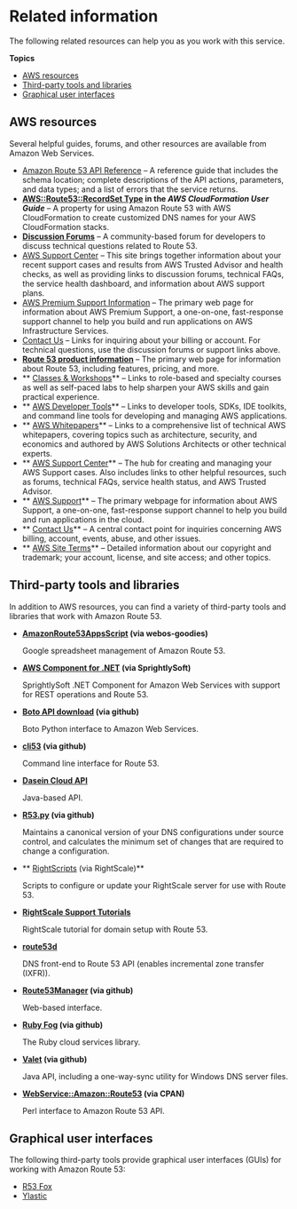# Related information<a name="Resources"></a>

The following related resources can help you as you work with this service\.

**Topics**
+ [AWS resources](#AWSResources)
+ [Third\-party tools and libraries](#R53-Tools-Libraries)
+ [Graphical user interfaces](#GUIs)

## AWS resources<a name="AWSResources"></a>

Several helpful guides, forums, and other resources are available from Amazon Web Services\.
+ [Amazon Route 53 API Reference](https://docs.aws.amazon.com/Route53/latest/APIReference/) – A reference guide that includes the schema location; complete descriptions of the API actions, parameters, and data types; and a list of errors that the service returns\.
+ **[AWS::Route53::RecordSet Type](https://docs.aws.amazon.com/AWSCloudFormation/latest/UserGuide/aws-properties-route53-recordset.html) in the *AWS CloudFormation User Guide*** – A property for using Amazon Route 53 with AWS CloudFormation to create customized DNS names for your AWS CloudFormation stacks\.
+ **[Discussion Forums](https://forums.aws.amazon.com/forum.jspa?forumID=87)** – A community\-based forum for developers to discuss technical questions related to Route 53\.
+ [AWS Support Center](https://console.aws.amazon.com/support/home#/) – This site brings together information about your recent support cases and results from AWS Trusted Advisor and health checks, as well as providing links to discussion forums, technical FAQs, the service health dashboard, and information about AWS support plans\.
+ [AWS Premium Support Information](https://aws.amazon.com/premiumsupport/) – The primary web page for information about AWS Premium Support, a one\-on\-one, fast\-response support channel to help you build and run applications on AWS Infrastructure Services\.
+ [Contact Us](http://aws.amazon.com/contact-us/) – Links for inquiring about your billing or account\. For technical questions, use the discussion forums or support links above\.
+ **[Route 53 product information](https://aws.amazon.com/route53)** – The primary web page for information about Route 53, including features, pricing, and more\.
+ ** [Classes & Workshops](https://aws.amazon.com/training/course-descriptions/)** – Links to role\-based and specialty courses as well as self\-paced labs to help sharpen your AWS skills and gain practical experience\.
+ ** [AWS Developer Tools](https://aws.amazon.com/tools/)** – Links to developer tools, SDKs, IDE toolkits, and command line tools for developing and managing AWS applications\.
+ ** [AWS Whitepapers](https://aws.amazon.com/whitepapers/)** – Links to a comprehensive list of technical AWS whitepapers, covering topics such as architecture, security, and economics and authored by AWS Solutions Architects or other technical experts\.
+ ** [AWS Support Center](https://console.aws.amazon.com/support/home#/)** – The hub for creating and managing your AWS Support cases\. Also includes links to other helpful resources, such as forums, technical FAQs, service health status, and AWS Trusted Advisor\.
+ ** [AWS Support](https://aws.amazon.com/premiumsupport/)** – The primary webpage for information about AWS Support, a one\-on\-one, fast\-response support channel to help you build and run applications in the cloud\.
+ ** [Contact Us](https://aws.amazon.com/contact-us/)** – A central contact point for inquiries concerning AWS billing, account, events, abuse, and other issues\. 
+ ** [AWS Site Terms](https://aws.amazon.com/terms/)** – Detailed information about our copyright and trademark; your account, license, and site access; and other topics\.

## Third\-party tools and libraries<a name="R53-Tools-Libraries"></a>

In addition to AWS resources, you can find a variety of third\-party tools and libraries that work with Amazon Route 53\.
+ **[AmazonRoute53AppsScript](http://code.google.com/p/webos-goodies/wiki/AmazonRoute53AppsScript) \(via webos\-goodies\)**

  Google spreadsheet management of Amazon Route 53\.
+ **[AWS Component for \.NET](http://sprightlysoft.com/AWSComponent/) \(via SprightlySoft\)**

  SprightlySoft \.NET Component for Amazon Web Services with support for REST operations and Route 53\.
+ **[Boto API download](https://github.com/boto/boto/tree/master/boto/route53) \(via github\)**

  Boto Python interface to Amazon Web Services\.
+ **[cli53](https://github.com/barnybug/cli53) \(via github\)**

  Command line interface for Route 53\.
+ **[Dasein Cloud API](http://dasein-cloud.sourceforge.net/)**

  Java\-based API\.
+ **[R53\.py](https://github.com/coops/r53) \(via github\)**

  Maintains a canonical version of your DNS configurations under source control, and calculates the minimum set of changes that are required to change a configuration\.
+ ** [RightScripts](http://www.rightscale.com/library/right_scripts/All?search[advanced_search]=&search[filter_value]=Route&x=0&y=0&search[filter_type]=title_and_description&search[price]=&search[order]=date_desc) \(via RightScale\)**

  Scripts to configure or update your RightScale server for use with Route 53\.
+ **[RightScale Support Tutorials](http://support.rightscale.com/Library/3rd_Parties/DNS/Route_53/Domain_Setup_with_Amazon's_Route_53)**

  RightScale tutorial for domain setup with Route 53\.
+ **[route53d](http://code.google.com/p/route53d/)**

  DNS front\-end to Route 53 API \(enables incremental zone transfer \(IXFR\)\)\.
+ **[Route53Manager](https://github.com/zen4ever/route53manager) \(via github\)**

  Web\-based interface\.
+ **[Ruby Fog](https://github.com/fog/fog) \(via github\)**

  The Ruby cloud services library\.
+ **[Valet](https://github.com/Widen/valet) \(via github\)**

  Java API, including a one\-way\-sync utility for Windows DNS server files\.
+ **[WebService::Amazon::Route53](https://metacpan.org/pod/WebService::Amazon::Route53) \(via CPAN\)**

  Perl interface to Amazon Route 53 API\.

## Graphical user interfaces<a name="GUIs"></a>

The following third\-party tools provide graphical user interfaces \(GUIs\) for working with Amazon Route 53:
+ [R53 Fox](https://github.com/cookpad/r53-fox)
+ [Ylastic](http://ylastic.com/)